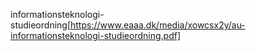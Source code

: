 informationsteknologi-studieordning[https://www.eaaa.dk/media/xowcsx2y/au-informationsteknologi-studieordning.pdf]
